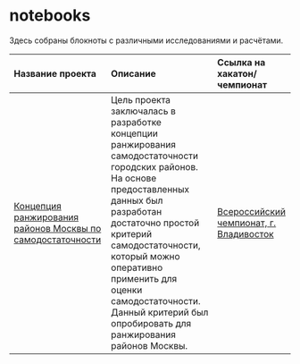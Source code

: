 # notebooks
Здесь собраны блокноты с различными исследованиями и расчётами.

| Название проекта | Описание | Ссылка на хакатон/чемпионат | 
| :---------------------- | :---------------------- | :---------------------- |
| [Концепция ранжирования районов Москвы по самодостаточности](https://github.com/zhbak/hackathons/tree/main/Концепция%20ранжирования%20районов%20Москвы%20по%20самодостаточности) | Цель проекта заключалась в разработке концепции ранжирования самодостаточности городских районов. На основе предоставленных данных был разработан достаточно простой критерий самодостаточности, который можно оперативно применить для оценки самодостаточности. Данный критерий был опробировать для ранжирования районов Москвы. | [Всероссийский чемпионат, г. Владивосток](https://hacks-ai.ru/championships/758465) |

